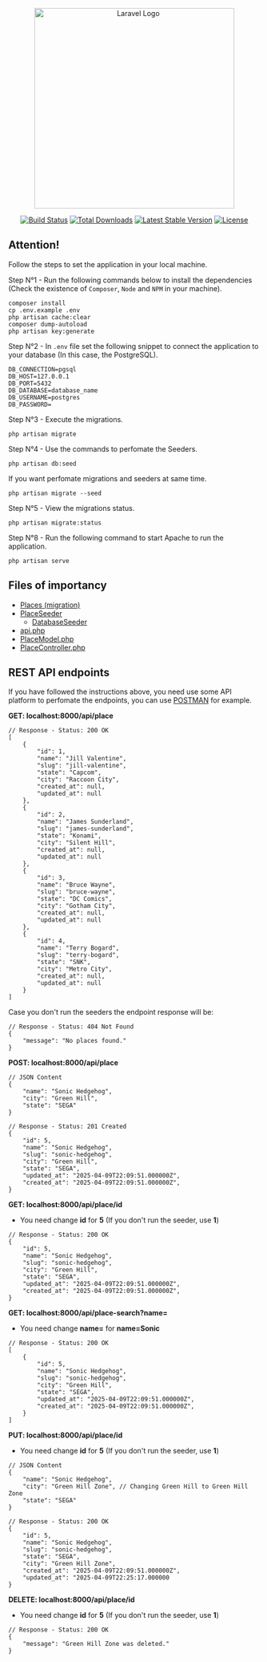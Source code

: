 <p align="center"><a href="https://laravel.com" target="_blank"><img src="https://raw.githubusercontent.com/laravel/art/master/logo-lockup/5%20SVG/2%20CMYK/1%20Full%20Color/laravel-logolockup-cmyk-red.svg" width="400" alt="Laravel Logo"></a></p>

<p align="center">
<a href="https://github.com/laravel/framework/actions"><img src="https://github.com/laravel/framework/workflows/tests/badge.svg" alt="Build Status"></a>
<a href="https://packagist.org/packages/laravel/framework"><img src="https://img.shields.io/packagist/dt/laravel/framework" alt="Total Downloads"></a>
<a href="https://packagist.org/packages/laravel/framework"><img src="https://img.shields.io/packagist/v/laravel/framework" alt="Latest Stable Version"></a>
<a href="https://packagist.org/packages/laravel/framework"><img src="https://img.shields.io/packagist/l/laravel/framework" alt="License"></a>
</p>

## Attention!

Follow the steps to set the application in your local machine.

Step N°1 - Run the following commands below to install the dependencies (Check the existence of `Composer`, `Node` and `NPM` in your machine).

```
composer install 
cp .env.example .env 
php artisan cache:clear 
composer dump-autoload 
php artisan key:generate
```

Step N°2 - In `.env` file set the following snippet to connect the application to your database (In this case, the PostgreSQL).
```
DB_CONNECTION=pgsql
DB_HOST=127.0.0.1
DB_PORT=5432
DB_DATABASE=database_name
DB_USERNAME=postgres
DB_PASSWORD=
```

Step N°3 - Execute the migrations.

```
php artisan migrate
```

Step N°4 - Use the commands to perfomate the Seeders.

```
php artisan db:seed
```

If you want perfomate migrations and seeders at same time.
```
php artisan migrate --seed
```

Step N°5 - View the migrations status.
```
php artisan migrate:status
```

Step N°8 - Run the following command to start Apache to run the application.
```
php artisan serve
```
## Files of importancy
- [Places (migration)](https://github.com/CryptedSnow/rest-api-practical-test/blob/main/database/migrations/2025_04_09_170109_create_places_table.php)
- [PlaceSeeder](https://github.com/CryptedSnow/rest-api-practical-test/blob/main/database/seeders/PlaceSeeder.php)
    - [DatabaseSeeder](https://github.com/CryptedSnow/rest-api-practical-test/blob/main/database/seeders/DatabaseSeeder.php)
- [api.php](https://github.com/CryptedSnow/rest-api-practical-test/blob/main/routes/api.php)
- [PlaceModel.php](https://github.com/CryptedSnow/rest-api-practical-test/blob/main/app/Models/PlaceModel.php)
- [PlaceController.php](https://github.com/CryptedSnow/rest-api-practical-test/blob/main/app/Http/Controllers/Api/PlaceController.php)

## REST API endpoints

If you have followed the instructions above, you need use some API platform to perfomate the endpoints, you can use [POSTMAN](https://www.postman.com/) for example.

**GET: localhost:8000/api/place**
```
// Response - Status: 200 OK
[
    {
        "id": 1,
        "name": "Jill Valentine",
        "slug": "jill-valentine",
        "state": "Capcom",
        "city": "Raccoon City",
        "created_at": null,
        "updated_at": null
    },
    {
        "id": 2,
        "name": "James Sunderland",
        "slug": "james-sunderland",
        "state": "Konami",
        "city": "Silent Hill",
        "created_at": null,
        "updated_at": null
    },
    {
        "id": 3,
        "name": "Bruce Wayne",
        "slug": "bruce-wayne",
        "state": "DC Comics",
        "city": "Gotham City",
        "created_at": null,
        "updated_at": null
    },
    {
        "id": 4,
        "name": "Terry Bogard",
        "slug": "terry-bogard",
        "state": "SNK",
        "city": "Metro City",
        "created_at": null,
        "updated_at": null
    }
]
```

Case you don't run the seeders the endpoint response will be:
```
// Response - Status: 404 Not Found
{
    "message": "No places found."
}
```

**POST: localhost:8000/api/place**
```
// JSON Content
{
    "name": "Sonic Hedgehog",
    "city": "Green Hill",
    "state": "SEGA"
}

// Response - Status: 201 Created
{
    "id": 5,
    "name": "Sonic Hedgehog",
    "slug": "sonic-hedgehog",
    "city": "Green Hill",
    "state": "SEGA",
    "updated_at": "2025-04-09T22:09:51.000000Z",
    "created_at": "2025-04-09T22:09:51.000000Z",
}
```

**GET: localhost:8000/api/place/id**
- You need change **id** for **5** (If you don't run the seeder, use **1**)
```
// Response - Status: 200 OK
{
    "id": 5,
    "name": "Sonic Hedgehog",
    "slug": "sonic-hedgehog",
    "city": "Green Hill",
    "state": "SEGA",
    "updated_at": "2025-04-09T22:09:51.000000Z",
    "created_at": "2025-04-09T22:09:51.000000Z",
}
```

**GET: localhost:8000/api/place-search?name=**
- You need change **name=** for **name=Sonic**
```
// Response - Status: 200 OK
[
    {
        "id": 5,
        "name": "Sonic Hedgehog",
        "slug": "sonic-hedgehog",
        "city": "Green Hill",
        "state": "SEGA",
        "updated_at": "2025-04-09T22:09:51.000000Z",
        "created_at": "2025-04-09T22:09:51.000000Z",
    }
]
```

**PUT: localhost:8000/api/place/id**
- You need change **id** for **5** (If you don't run the seeder, use **1**)
```
// JSON Content
{
    "name": "Sonic Hedgehog",
    "city": "Green Hill Zone", // Changing Green Hill to Green Hill Zone
    "state": "SEGA"
}

// Response - Status: 200 OK
{
    "id": 5,
    "name": "Sonic Hedgehog",
    "slug": "sonic-hedgehog",
    "state": "SEGA",
    "city": "Green Hill Zone",
    "created_at": "2025-04-09T22:09:51.000000Z",
    "updated_at": "2025-04-09T22:25:17.000000
}
```

**DELETE: localhost:8000/api/place/id**
- You need change **id** for **5** (If you don't run the seeder, use **1**)
```
// Response - Status: 200 OK
{
    "message": "Green Hill Zone was deleted."
}
```
